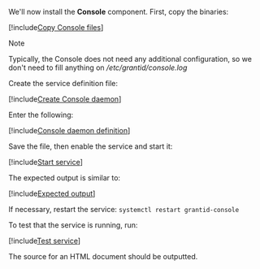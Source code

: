 ﻿We'll now install the **Console** component. First, copy the binaries:

[!include[Copy Console files](../../../../../../includes/grant-id/linux/copy-files-console.md)]

<!--
Edit the component-specific configuration file:

[!include[Edit Console settings](../../../../../../includes/grant-id/linux/edit-settings-console.md)]

Fill the following settings:

THERE ARE CURRNTLY NO SPECIFIC SETTINGS FOR CONSOLE, SO THIS SECTION WAS OMMITTED
-->

> [!NOTE]
> Typically, the Console does not need any additional configuration, so we don't need to fill anything on */etc/grantid/console.log*

Create the service definition file:

[!include[Create Console daemon](../../../../../../includes/grant-id/linux/create-daemon-console.md)]

Enter the following:

[!include[Console daemon definition](../../../../../../includes/grant-id/linux/daemon-definition-console.md)]

Save the file, then enable the service and start it:

[!include[Start service](../../../../../../includes/grant-id/linux/start-console.md)]

The expected output is similar to:

[!include[Expected output](../../../../../../includes/grant-id/linux/start-output-console.md)]

If necessary, restart the service: `systemctl restart grantid-console`

To test that the service is running, run:

[!include[Test service](../../../../../../includes/grant-id/linux/test-daemon-console.md)]

The source for an HTML document should be outputted.
